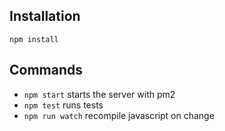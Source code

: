 


## Installation

`npm install`

## Commands

 * `npm start` starts the server with pm2
 * `npm test` runs tests
 * `npm run watch` recompile javascript on change
